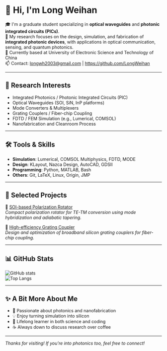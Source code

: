 # 👋 Hi, I'm Long Weihan  

🎓 I'm a graduate student specializing in **optical waveguides** and **photonic integrated circuits (PICs)**.  
🔬 My research focuses on the design, simulation, and fabrication of **integrated photonic devices**, with applications in optical communication, sensing, and quantum photonics.  
📍 Currently based at University of Electronic Science and Technology of China  
📫 Contact: longwh2003@gmail.com | https://github.com/LongWeihan

---

## 🧪 Research Interests

- Integrated Photonics / Photonic Integrated Circuits (PIC)
- Optical Waveguides (SOI, SiN, InP platforms)
- Mode Converters & Multiplexers
- Grating Couplers / Fiber-chip Coupling
- FDTD / FEM Simulation (e.g., Lumerical, COMSOL)
- Nanofabrication and Cleanroom Process

---

## 🛠 Tools & Skills

- **Simulation**: Lumerical, COMSOL Multiphysics, FDTD, MODE
- **Design**: KLayout, Nazca Design, AutoCAD, GDSII
- **Programming**: Python, MATLAB, Bash
- **Others**: Git, LaTeX, Linux, Origin, JMP

---

## 📌 Selected Projects

🔹 [SOI-based Polarization Rotator](https://github.com/yourusername/polarization-rotator)  
_Compact polarization rotator for TE-TM conversion using mode hybridization and adiabatic tapering._  

🔹 [High-efficiency Grating Coupler](https://github.com/yourusername/grating-coupler)  
_Design and optimization of broadband silicon grating couplers for fiber-chip coupling._

---

## 📊 GitHub Stats

![GitHub stats](https://github-readme-stats.vercel.app/api?username=yourusername&show_icons=true&theme=default)  
![Top Langs](https://github-readme-stats.vercel.app/api/top-langs/?username=yourusername&layout=compact)

---

## ✨ A Bit More About Me

- 🧠 Passionate about photonics and nanofabrication  
- 💡 Enjoy turning simulation into silicon  
- 📖 Lifelong learner in both science and coding  
- ☕ Always down to discuss research over coffee

---

_Thanks for visiting! If you're into photonics too, feel free to connect!_
